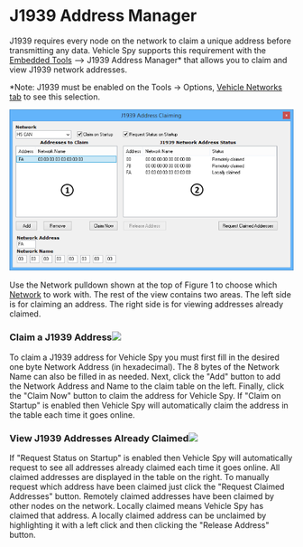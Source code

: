 # J1939 Address Manager

J1939 requires every node on the network to claim a unique address before transmitting any data. Vehicle Spy supports this requirement with the [Embedded Tools](./) --> J1939 Address Manager\* that allows you to claim and view J1939 network addresses.

\*Note: J1939 must be enabled on the Tools -> Options, [Vehicle Networks tab](../main-menu-tools/tools-options/options-spy-networks-tab/) to see this selection.

![Figure 1: Use the J1939 Address Manager to claim and view network addresses.](../../.gitbook/assets/spyJ1939AddrManager.gif)

Use the Network pulldown shown at the top of Figure 1 to choose which [Network](../main-menu-spy-networks/networks/setup-a-network.md) to work with. The rest of the view contains two areas. The left side is for claiming an address. The right side is for viewing addresses already claimed.

### Claim a J1939 Address![](https://cdn.intrepidcs.net/support/VehicleSpy/assets/smOne.gif)

To claim a J1939 address for Vehicle Spy you must first fill in the desired one byte Network Address (in hexadecimal). The 8 bytes of the Network Name can also be filled in as needed. Next, click the "Add" button to add the Network Address and Name to the claim table on the left. Finally, click the "Claim Now" button to claim the address for Vehicle Spy. If "Claim on Startup" is enabled then Vehicle Spy will automatically claim the address in the table each time it goes online.

### View J1939 Addresses Already Claimed![](https://cdn.intrepidcs.net/support/VehicleSpy/assets/smTwo.gif)

If "Request Status on Startup" is enabled then Vehicle Spy will automatically request to see all addresses already claimed each time it goes online. All claimed addresses are displayed in the table on the right. To manually request which address have been claimed just click the "Request Claimed Addresses" button. Remotely claimed addresses have been claimed by other nodes on the network. Locally claimed means Vehicle Spy has claimed that address. A locally claimed address can be unclaimed by highlighting it with a left click and then clicking the "Release Address" button.
